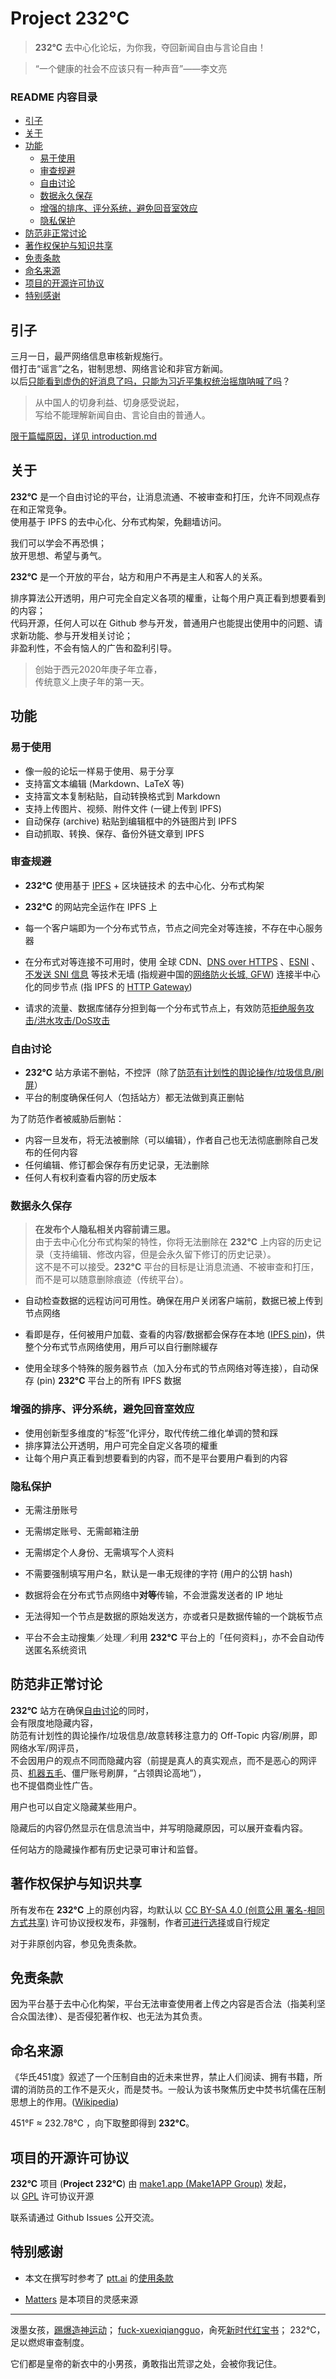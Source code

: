 
# Project 232°C

> **232°C** 去中心化论坛，为你我，夺回新闻自由与言论自由！

> “一个健康的社会不应该只有一种声音”——李文亮

<h3>README 内容目录</h3>

<!-- @import "[TOC]" {cmd="toc" depthFrom=2 depthTo=6 orderedList=false} -->

<!-- code_chunk_output -->

- [引子](#引子)
- [关于](#关于)
- [功能](#功能)
  - [易于使用](#易于使用)
  - [审查规避](#审查规避)
  - [自由讨论](#自由讨论)
  - [数据永久保存](#数据永久保存)
  - [增强的排序、评分系统，避免回音室效应](#增强的排序-评分系统避免回音室效应)
  - [隐私保护](#隐私保护)
- [防范非正常讨论](#防范非正常讨论)
- [著作权保护与知识共享](#著作权保护与知识共享)
- [免责条款](#免责条款)
- [命名来源](#命名来源)
- [项目的开源许可协议](#项目的开源许可协议)
- [特别感谢](#特别感谢)

<!-- /code_chunk_output -->

## 引子

三月一日，最严网络信息审核新规施行。  
借打击“谣言”之名，钳制思想、网络言论和非官方新闻。  
以后[只能看到虚伪的好消息了吗，只能为习近平集权统治摇旗呐喊了吗](https://hk.appledaily.com/china/20200302/MGH2MJ6ANY22YMYSHLQYYABZTA/)？

> 从中国人的切身利益、切身感受说起，  
> 写给不能理解新闻自由、言论自由的普通人。

[限于篇幅原因，详见 introduction.md](introduction.md)

## 关于

**232°C** 是一个自由讨论的平台，让消息流通、不被审查和打压，允许不同观点存在和正常竞争。  
使用基于 IPFS 的去中心化、分布式构架，免翻墙访问。

我们可以学会不再恐惧；  
放开思想、希望与勇气。  

**232°C** 是一个开放的平台，站方和用户不再是主人和客人的关系。

排序算法公开透明，用户可完全自定义各项的權重，让每个用户真正看到想要看到的内容；  
代码开源，任何人可以在 Github 参与开发，普通用户也能提出使用中的问题、请求新功能、参与开发相关讨论；  
非盈利性，不会有恼人的广告和盈利引导。  

> 创始于西元2020年庚子年立春，  
> 传统意义上庚子年的第一天。

## 功能

### 易于使用

* 像一般的论坛一样易于使用、易于分享
* 支持富文本编辑 (Markdown、LaTeX 等) 
* 支持富文本复制粘贴，自动转换格式到 Markdown
* 支持上传图片、视频、附件文件 (一键上传到 IPFS)
* 自动保存 (archive) 粘贴到编辑框中的外链图片到 IPFS
* 自动抓取、转换、保存、备份外链文章到 IPFS

### 审查规避

* **232°C** 使用基于 [IPFS](https://ipfs.io/) + 区块链技术 的去中心化、分布式构架

* **232°C** 的网站完全运作在 IPFS 上

* 每一个客户端即为一个分布式节点，节点之间完全对等连接，不存在中心服务器

* 在分布式对等连接不可用时，使用 全球 CDN、[DNS over HTTPS](https://zh.wikipedia.org/wiki/DNS_over_HTTPS) 、[ESNI](https://datatracker.ietf.org/doc/draft-ietf-tls-esni/) 、[不发送 SNI 信息](https://github.com/revolter-firefox/revolter-firefox) 等技术无墙 (指规避中国的[网络防火长城, GFW](https://zh.wikipedia.org/wiki/防火长城)) 连接半中心化的同步节点 (指 IPFS 的 [HTTP Gateway](https://developers.cloudflare.com/distributed-web/ipfs-gateway/))

* 请求的流量、数据库储存分担到每一个分布式节点上，有效防范[拒绝服务攻击/洪水攻击/DoS攻击](https://zh.wikipedia.org/wiki/拒绝服务攻击)

### 自由讨论

* **232°C** 站方承诺不删帖，不控評（除了[防范有计划性的舆论操作/垃圾信息/刷屏](#防范非正常讨论)）
* 平台的制度确保任何人（包括站方）都无法做到真正删帖

为了防范作者被威胁后删帖：

* 内容一旦发布，将无法被删除（可以编辑），作者自己也无法彻底删除自己发布的任何内容
* 任何编辑、修订都会保存有历史记录，无法删除
* 任何人有权利查看内容的历史版本

### 数据永久保存

> **在发布个人隐私相关内容前请三思。**  
> 由于去中心化分布式构架的特性，你将无法删除在 **232°C** 上内容的历史记录（支持编辑、修改内容，但是会永久留下修订的历史记录）。  
> 这不是不可以接受。**232°C** 平台的目标是让消息流通、不被审查和打压，而不是可以随意删除痕迹（传统平台）。

* 自动检查数据的远程访问可用性。确保在用户关闭客户端前，数据已被上传到节点网络

* 看即是存，任何被用户加载、查看的内容/数据都会保存在本地 ([IPFS pin](https://docs.ipfs.io/guides/concepts/pinning/))，供整个分布式节点网络使用，用戶可以自行删除緩存

* 使用全球多个特殊的服务器节点（加入分布式的节点网络对等连接），自动保存 (pin) **232°C** 平台上的所有 IPFS 数据

### 增强的排序、评分系统，避免回音室效应

* 使用创新型多维度的“标签”化评分，取代传统二维化单调的赞和踩
* 排序算法公开透明，用户可完全自定义各项的權重
* 让每个用户真正看到想要看到的内容，而不是平台要用户看到的内容

### 隐私保护

* 无需注册账号
* 无需绑定账号、无需邮箱注册
* 无需绑定个人身份、无需填写个人资料
* 不需要强制填写用户名，默认是一串无规律的字符 (用户的公钥 hash)

* 数据将会在分布式节点网络中**对等**传输，不会泄露发送者的 IP 地址
* 无法得知一个节点是数据的原始发送方，亦或者只是数据传输的一个跳板节点

* 平台不会主动搜集／处理／利用 **232°C** 平台上的「任何资料」，亦不会自动传送匿名系统资讯

## 防范非正常讨论

**232°C** 站方在确保[自由讨论](#自由讨论)的同时，  
会有限度地隐藏内容，  
防范有计划性的舆论操作/垃圾信息/故意转移注意力的 Off-Topic 内容/刷屏，即网络水军/网评员，  
不会因用户的观点不同而隐藏内容（前提是真人的真实观点，而不是恶心的网评员、[机器五毛](https://chinadigitaltimes.net/chinese/tag/机器五毛/)、僵尸账号刷屏，“占领舆论高地”），  
也不提倡商业性广告。  

用户也可以自定义隐藏某些用户。

隐藏后的内容仍然显示在信息流当中，并写明隐藏原因，可以展开查看内容。

任何站方的隐藏操作都有历史记录可审计和监督。

## 著作权保护与知识共享

所有发布在 **232°C** 上的原创内容，均默认以 [CC BY-SA 4.0 (创意公用 署名-相同方式共享)](https://creativecommons.org/licenses/by-sa/4.0/deed.zh-Hans) 许可协议授权发布，非强制，作者[可进行选择](https://creativecommons.org/choose/?lang=zh)或自行规定

对于非原创内容，参见免责条款。

## 免责条款

因为平台基于去中心化构架，平台无法审查使用者上传之内容是否合法（指美利坚合众国法律）、是否侵犯著作权、也无法为其负责。

## 命名来源

《华氏451度》叙述了一个压制自由的近未来世界，禁止人们阅读、拥有书籍，所谓的消防员的工作不是灭火，而是焚书。一般认为该书聚焦历史中焚书坑儒在压制思想上的作用。([Wikipedia](https://zh.wikipedia.org/wiki/华氏451度))

451°F ≈‪ 232.78°C ，向下取整即得到 **232°C**。

## 项目的开源许可协议

**232°C** 项目 (**Project 232°C**) 由 [make1.app (Make1APP Group)](https://github.com/make1app) 发起，  
以 [GPL](https://zh.wikipedia.org/wiki/GNU通用公共许可证) 许可协议开源

联系请通过 Github Issues 公开交流。  

## 特别感谢

* 本文在撰写时参考了 [ptt.ai](https://ptt.ai/chinese/) 的[使用条款](https://ptt.ai/terms-of-use-ch/)

* [Matters](https://matters.news/) 是本项目的灵感来源

---

泼墨女孩，[踢爆造神运动](https://zh.wikipedia.org/wiki/習近平畫像潑墨事件#評價)；
[fuck-xuexiqiangguo](https://github.com/fuck-xuexiqiangguo/Fuck-XueXiQiangGuo)，肏死[新时代红宝书](https://opinion.udn.com/opinion/story/120611/4121556)；
232°C，足以燃烬审查制度。

它们都是<!--习-->皇帝的新衣中的小男孩，勇敢指出荒谬之处，会被你我记住。

